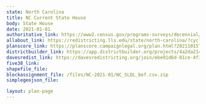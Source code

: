 ```yaml
---
state: North Carolina
title: NC Current State House
body: State House
date: 2021-01-01
authoritative_link: https://www2.census.gov/programs-surveys/decennial/2020/data/01-Redistricting_File--PL_94-171/North_Carolina/
allabout_link: https://redistricting.lls.edu/state/north-carolina/?cycle=2020&level=State%20Lower&startdate=
planscore_link: https://planscore.campaignlegal.org/plan.html?20211015T183413.090928288Z
districtbuilder_link: https://app.districtbuilder.org/projects/4a2da214-d60c-43a9-bfd9-d3c0e5c351fd
davesredist_link: https://davesredistricting.org/join/ebe91d6d-01ce-4f39-97fa-24f4efbb0b86
five38_link:
shapefile_file:
blockassignment_file: /files/NC-2021-01/NC_SLDL_bef.csv.zip
simplegeojson_file:

layout: plan-page
---
```


